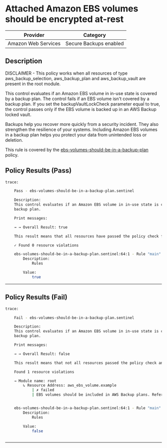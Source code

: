 # Attached Amazon EBS volumes should be encrypted at-rest

| Provider            |           Category           |
|---------------------| ---------------------------- |
| Amazon Web Services | Secure Backups enabled |

## Description

DISCLAIMER - This policy works when all resources of type aws_backup_selection, aws_backup_plan and aws_backup_vault are present in the root module.

This control evaluates if an Amazon EBS volume in in-use state is covered by a backup plan. The control fails if an EBS volume isn't covered by a backup plan. If you set the backupVaultLockCheck parameter equal to true, the control passes only if the EBS volume is backed up in an AWS Backup locked vault.

Backups help you recover more quickly from a security incident. They also strengthen the resilience of your systems. Including Amazon EBS volumes in a backup plan helps you protect your data from unintended loss or deletion.

This rule is covered by the [ebs-volumes-should-be-in-a-backup-plan](https://github.com/hashicorp/policy-library-NIST-Policy-Set-for-AWS-Terraform/blob/main/policies/ec2/ebs-volumes-should-be-in-a-backup-plan.sentinel) policy.

## Policy Results (Pass)
```bash
trace:

    Pass - ebs-volumes-should-be-in-a-backup-plan.sentinel

    Description:
    This control evaluates if an Amazon EBS volume in in-use state is covered by a
    backup plan.

    Print messages:

    → → Overall Result: true

    This result means that all resources have passed the policy check for the policy ebs-volumes-should-be-in-a-backup-plan.

    ✓ Found 0 resource violations

    ebs-volumes-should-be-in-a-backup-plan.sentinel:64:1 - Rule "main"
        Description:
            Rules

        Value:
            true

```

---

## Policy Results (Fail)
```bash
trace:

    Fail - ebs-volumes-should-be-in-a-backup-plan.sentinel

    Description:
    This control evaluates if an Amazon EBS volume in in-use state is covered by a
    backup plan.

    Print messages:

    → → Overall Result: false

    This result means that not all resources passed the policy check and the protected behavior is not allowed for the policy ebs-volumes-should-be-in-a-backup-plan.

    Found 1 resource violations

    → Module name: root
        ↳ Resource Address: aws_ebs_volume.example
            | ✗ failed
            | EBS volumes should be included in AWS Backup plans. Refer to https://docs.aws.amazon.com/securityhub/latest/userguide/ec2-controls.html#ec2-28 for more details.


    ebs-volumes-should-be-in-a-backup-plan.sentinel:64:1 - Rule "main"
        Description:
            Rules

        Value:
            false
        
```
---